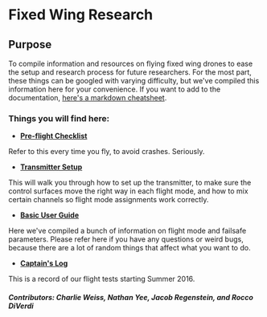 ﻿# Fixed Wing Research
## Purpose
To compile information and resources on flying fixed wing drones to ease the setup and research process for future researchers. For the most part, these things can be googled with varying difficulty, but we've compiled this information here for your convenience. If you want to add to the documentation, [here's a markdown cheatsheet](https://github.com/adam-p/markdown-here/wiki/Markdown-Cheatsheet).

### Things you will find here:
- **[Pre-flight Checklist](https://github.com/olinrobotics/fixedWingResearch/blob/charlievweiss-patch-1/FixedWingPilotChecklist0.2.docx)**

 Refer to this every time you fly, to avoid crashes. Seriously.
- **[Transmitter Setup](https://github.com/olinrobotics/fixedWingResearch/blob/charlievweiss-patch-1/Transmitter%20Setup.md)**

 This will walk you through how to set up the transmitter, to make sure the control surfaces move the right way in each flight mode, and how to mix certain channels so flight mode assignments work correctly.
- **[Basic User Guide](https://github.com/olinrobotics/fixedWingResearch/blob/charlievweiss-patch-1/basicUserGuide.md)**

 Here we've compiled a bunch of information on flight mode and failsafe parameters. Please refer here if you have any questions or weird bugs, because there are a lot of random things that affect what you want to do.
- **[Captain's Log](https://github.com/olinrobotics/fixedWingResearch/blob/charlievweiss-patch-1/captainsLog.md)**

 This is a record of our flight tests starting Summer 2016.

##### Contributors: Charlie Weiss, Nathan Yee, Jacob Regenstein, and Rocco DiVerdi
